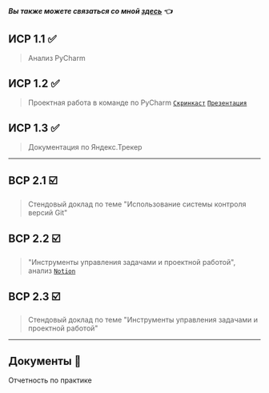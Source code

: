 
#### *Вы также можете связаться со мной [здесь](https://vk.com/nestessia) 👈*



## ИСР 1.1 ✅

> Анализ PyCharm



## ИСР 1.2 ✅

>Проектная работа в команде по PyCharm          [`Скринкаст`](https://disk.yandex.ru/i/fJphbiOPAb9TCA)         [`Презентация`](https://github.com/nestessia/Practice/blob/b5e1e85dc5725bbc0a188846030f68313ea56524/PyCharm.pdf)


## ИСР 1.3 ✅

>Документация по Яндекс.Трекер


-------------------------------------

## ВСР 2.1 ☑️

>Стендовый доклад по теме "Использование системы контроля версий Git"
    

## ВСР 2.2 ☑️

>"Инструменты управления задачами и проектной работой", анализ [`Notion`](https://github.com/nestessia/Practice/blob/945667b24eb70f01cab67897f32345723ff78b36/Notion%20%D0%9A%D1%80%D1%8E%D1%87%D0%BA%D0%BE%D0%B2%D0%B0%20%D0%90.%D0%A1%20%D0%98%D0%92%D0%A2%202-1.pdf)

    
    
## ВСР 2.3 ☑️

>Стендовый доклад по теме "Инструменты управления задачами и проектной работой"


-------------------------------------

## Документы 📂

Отчетность по практике 


